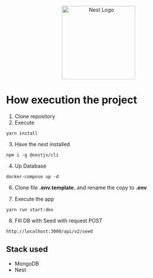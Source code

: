 <p align="center">
  <a href="http://nestjs.com/" target="blank"><img src="https://nestjs.com/img/logo-small.svg" width="200" alt="Nest Logo" /></a>
</p>

# How execution the project

1. Clone repository
2. Execute

```
yarn install
```

3. Have the nest installed

```
npm i -g @nestjs/cli
```

4. Up Database

```
docker-compose up -d
```

6. Clone file **.env.template.** and rename the copy to **.env**

7. Execute the app

```
yarn run start:dev
```

8. FIll DB with Seed with request POST

```
http://localhost:3000/api/v2/seed

```

## Stack used

- MongoDB
- Nest

